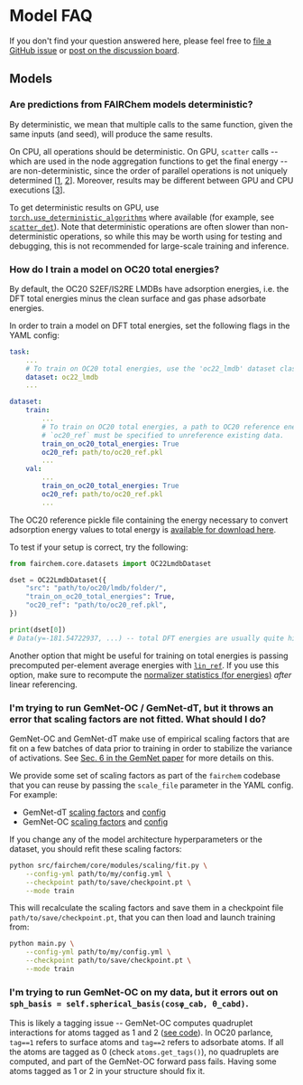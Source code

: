 # Model FAQ

If you don't find your question answered here, please feel free to [file a GitHub issue](https://github.com/FAIR-Chem/fairchem/issues) or [post on the discussion board](https://discuss.opencatalystproject.org/).

## Models

### Are predictions from FAIRChem models deterministic?

By deterministic, we mean that multiple calls to the same function, given
the same inputs (and seed), will produce the same results.

On CPU, all operations should be deterministic. On GPU, `scatter` calls -- which
are used in the node aggregation functions to get the final energy --
are non-deterministic, since the order of parallel operations is not uniquely
determined [[1](https://pytorch.org/docs/stable/generated/torch.Tensor.scatter_.html),
[2](https://pytorch-scatter.readthedocs.io/en/latest/functions/scatter.html)].
Moreover, results may be different between GPU and CPU
executions [[3](https://pytorch.org/docs/stable/notes/randomness.html)].

To get deterministic results on GPU, use [`torch.use_deterministic_algorithms`](https://pytorch.org/docs/stable/generated/torch.use_deterministic_algorithms.html#torch.use_deterministic_algorithms)
where available (for example, see [`scatter_det`](https://github.com/FAIR-Chem/fairchem/blob/main/src/fairchem/core/common/utils.py#L1112)). Note that deterministic operations are often slower
than non-deterministic operations, so while this may be worth using for testing
and debugging, this is not recommended for large-scale training and inference.

### How do I train a model on OC20 total energies?

By default, the OC20 S2EF/IS2RE LMDBs have adsorption energies, i.e. the DFT
total energies minus the clean surface and gas phase adsorbate energies.

In order to train a model on DFT total energies, set the following flags in the
YAML config:

```yaml
task:
    ...
    # To train on OC20 total energies, use the 'oc22_lmdb' dataset class.
    dataset: oc22_lmdb
    ...

dataset:
    train:
        ...
        # To train on OC20 total energies, a path to OC20 reference energies
        # `oc20_ref` must be specified to unreference existing data.
        train_on_oc20_total_energies: True
        oc20_ref: path/to/oc20_ref.pkl
        ...
    val:
        ...
        train_on_oc20_total_energies: True
        oc20_ref: path/to/oc20_ref.pkl
        ...
```

The OC20 reference pickle file containing the energy necessary to convert
adsorption energy values to total energy is [available for download
here](https://fair-chem.github.io/core/datasets/oc20.html).

To test if your setup is correct, try the following:

```python
from fairchem.core.datasets import OC22LmdbDataset

dset = OC22LmdbDataset({
    "src": "path/to/oc20/lmdb/folder/",
    "train_on_oc20_total_energies": True,
    "oc20_ref": "path/to/oc20_ref.pkl",
})

print(dset[0])
# Data(y=-181.54722937, ...) -- total DFT energies are usually quite high!
```

Another option that might be useful for training on total energies is passing
precomputed per-element average energies with [`lin_ref`](https://github.com/FAIR-Chem/fairchem/blob/faq/configs/s2ef/example.yml#L94-L97). If you use this option, make sure to recompute the
[normalizer statistics (for energies)](https://github.com/FAIR-Chem/fairchem/blob/faq/configs/s2ef/example.yml#L82-L83)
_after_ linear referencing.

### I'm trying to run GemNet-OC / GemNet-dT, but it throws an error that scaling factors are not fitted. What should I do?

GemNet-OC and GemNet-dT make use of empirical scaling factors that are fit on a
few batches of data prior to training in order to stabilize the variance of
activations. See [Sec. 6 in the GemNet paper](https://arxiv.org/abs/2106.08903)
for more details on this.

We provide some set of scaling factors as part of the `fairchem` codebase that you
can reuse by passing the `scale_file` parameter in the YAML config. For example:
* GemNet-dT [scaling factors](https://github.com/FAIR-Chem/fairchem/blob/main/src/fairchem/core/configs/s2ef/all/gemnet/scaling_factors/gemnet-dT.json) and [config](https://github.com/FAIR-Chem/fairchem/blob/main/src/fairchem/core/configs/s2ef/all/gemnet/gemnet-dT.yml#L32)
* GemNet-OC [scaling factors](https://github.com/FAIR-Chem/fairchem/blob/main/src/fairchem/core/configs/s2ef/all/gemnet/scaling_factors/gemnet-oc.pt) and [config](https://github.com/FAIR-Chem/fairchem/blob/main/src/fairchem/core/configs/s2ef/all/gemnet/gemnet-oc.yml#L45)

If you change any of the model architecture hyperparameters or the dataset, you
should refit these scaling factors:

```bash
python src/fairchem/core/modules/scaling/fit.py \
    --config-yml path/to/my/config.yml \
    --checkpoint path/to/save/checkpoint.pt \
    --mode train
```

This will recalculate the scaling factors and save them in a checkpoint file
`path/to/save/checkpoint.pt`, that you can then load and launch training from:

```bash
python main.py \
    --config-yml path/to/my/config.yml \
    --checkpoint path/to/save/checkpoint.pt \
    --mode train
```

### I'm trying to run GemNet-OC on my data, but it errors out on `sph_basis = self.spherical_basis(cosφ_cab, θ_cabd)`.

This is likely a tagging issue -- GemNet-OC computes quadruplet interactions
for atoms tagged as 1 and 2
([see code](https://github.com/FAIR-Chem/fairchem/blob/main/src/fairchem/core/models/gemnet_oc/gemnet_oc.py#L1020)).
In OC20 parlance, `tag==1` refers to surface atoms and `tag==2` refers to
adsorbate atoms. If all the atoms are tagged as 0 (check `atoms.get_tags()`),
no quadruplets are computed, and part of the GemNet-OC forward pass fails.
Having some atoms tagged as 1 or 2 in your structure should fix it.
